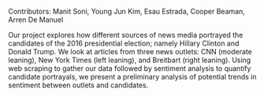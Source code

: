 Contributors: Manit Soni, Young Jun Kim, Esau Estrada, Cooper Beaman, Arren De Manuel

Our project explores how different sources of news media portrayed the candidates of the 2016 presidential election; namely Hillary Clinton and Donald Trump. We look at articles from three news outlets: CNN (moderate leaning), New York Times (left leaning), and Breitbart (right leaning). Using web scraping to gather our data followed by sentiment analysis to quantify candidate portrayals, we present a preliminary analysis of potential trends in sentiment between outlets and candidates.